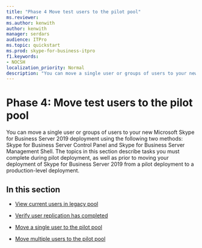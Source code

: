 ```yaml
---
title: "Phase 4 Move test users to the pilot pool"
ms.reviewer: 
ms.author: kenwith
author: kenwith
manager: serdars
audience: ITPro
ms.topic: quickstart
ms.prod: skype-for-business-itpro
f1.keywords:
- NOCSH
localization_priority: Normal
description: "You can move a single user or groups of users to your new Microsoft Skype for Business Server 2019 deployment using the following two methods: Skype for Business Server Control Panel and Skype for Business Server Management Shell. The topics in this section describe tasks you must complete during pilot deployment, as well as prior to moving your deployment of Skype for Business Server 2019 from a pilot deployment to a production-level deployment."
---
```


# Phase 4: Move test users to the pilot pool

You can move a single user or groups of users to your new Microsoft Skype for Business Server 2019 deployment using the following two methods: Skype for Business Server Control Panel and Skype for Business Server Management Shell. The topics in this section describe tasks you must complete during pilot deployment, as well as prior to moving your deployment of Skype for Business Server 2019 from a pilot deployment to a production-level deployment.
  
## In this section

- [View current users in legacy pool](view-current-users-in-legacy-pool.md)
    
- [Verify user replication has completed](verify-user-replication-has-completed.md)
    
- [Move a single user to the pilot pool](move-a-single-user-to-the-pilot-pool.md)
    
- [Move multiple users to the pilot pool](move-multiple-users-to-the-pilot-pool.md)
    

